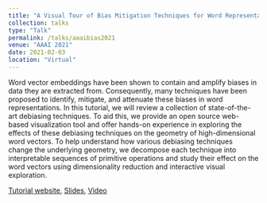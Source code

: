 ```yaml
---
title: "A Visual Tour of Bias Mitigation Techniques for Word Representations"
collection: talks
type: "Talk"
permalink: /talks/aaaibias2021
venue: "AAAI 2021"
date: 2021-02-03
location: "Virtual"
---
```

Word vector embeddings have been shown to contain and amplify biases in data they are extracted from. Consequently, many techniques have been proposed to identify, mitigate, and attenuate these biases in word representations. In this tutorial, we will review a collection of state-of-the-art debiasing techniques. To aid this, we provide an open source web-based visualization tool and offer hands-on experience in exploring the effects of these debiasing techniques on the geometry of high-dimensional word vectors. To help understand how various debiasing techniques change the underlying geometry, we decompose each technique into interpretable sequences of primitive operations and study their effect on the word vectors using dimensionality reduction and interactive visual exploration. 


<a href="http://www.sci.utah.edu/~beiwang/aaaibias2021/" target="_blank">Tutorial website</a>, <a href="http://www.sci.utah.edu/~beiwang/aaaibias2021/AAAI-2021-Tutorial-Bias-Mitigation.pdf" target="_blank">Slides</a>, <a href="https://www.youtube.com/watch?v=mHDCnsWr3G8" target="_blank">Video</a>
